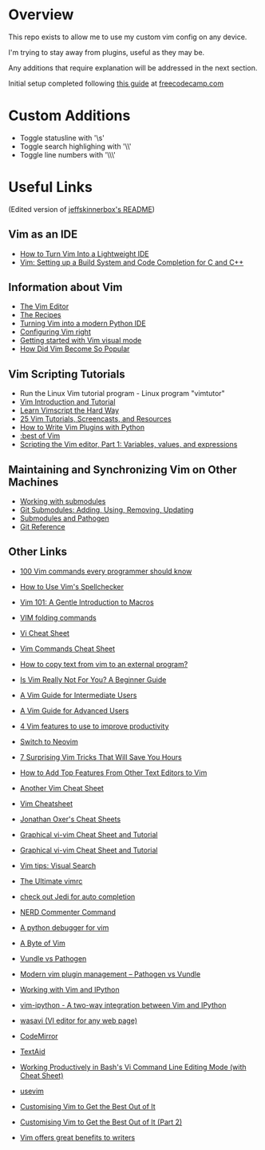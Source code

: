 # Overview

This repo exists to allow me to use my custom vim config on any device.

I'm trying to stay away from plugins, useful as they may be.

Any additions that require explanation will be addressed in the next section.

Initial setup completed following [this guide](https://www.freecodecamp.org/news/vimrc-configuration-guide-customize-your-vim-editor/) at [freecodecamp.com](freecodecamp.com)

# Custom Additions
- Toggle statusline with '\s'
- Toggle search highlighing with '\\\\'
- Toggle line numbers with '\\\\\\'

# Useful Links

(Edited version of [jeffskinnerbox's README](https://github.com/jeffskinnerbox/.vim/blob/main/README.md))



## Vim as an IDE
* [How to Turn Vim Into a Lightweight IDE](https://dane-bulat.medium.com/how-to-turn-vim-into-a-lightweight-ide-6185e0f47b79)
* [Vim: Setting up a Build System and Code Completion for C and C++](https://dane-bulat.medium.com/vim-setting-up-a-build-system-and-code-completion-for-c-and-c-eb263c0a19a1)

## Information about Vim

* [The Vim Editor][01]
* [The Recipes][02]
* [Turning Vim into a modern Python IDE][03]
* [Configuring Vim right][11]
* [Getting started with Vim visual mode][15]
* [How Did Vim Become So Popular][16]

## Vim Scripting Tutorials

* Run the Linux Vim tutorial program - Linux program "vimtutor"
* [Vim Introduction and Tutorial][04]
* [Learn Vimscript the Hard Way][05]
* [25 Vim Tutorials, Screencasts, and Resources][06]
* [How to Write Vim Plugins with Python][07]
* [:best of Vim][10]
* [Scripting the Vim editor, Part 1: Variables, values, and expressions][12]

## Maintaining and Synchronizing Vim on Other Machines

* [Working with submodules][13]
* [Git Submodules: Adding, Using, Removing, Updating][14]
* [Submodules and Pathogen][08]
* [Git Reference][09]

## Other Links

* [100 Vim commands every programmer should know](http://www.catswhocode.com/blog/100-vim-commands-every-programmer-should-know)
* [How to Use Vim's Spellchecker](http://tips.webdesign10.com/vim/how-use-vims-spellchecker)
* [Vim 101: A Gentle Introduction to Macros](http://usevim.com/2012/08/10/macros/)
* [VIM folding commands](https://sites.google.com/site/linuxpebbles/cool-tricks/some-of-my-favorite-vim-tips/vim-folding-commands)
* [Vi Cheat Sheet](http://www.lagmonster.org/docs/vi.html)
* [Vim Commands Cheat Sheet](http://bullium.com/support/vim.html)
* [How to copy text from vim to an external program?](http://unix.stackexchange.com/questions/12535/how-to-copy-text-from-vim-to-an-external-program)


* [Is Vim Really Not For You? A Beginner Guide](https://thevaluable.dev/vim-beginner/)
* [A Vim Guide for Intermediate Users](https://thevaluable.dev/vim-intermediate/)
* [A Vim Guide for Advanced Users](https://thevaluable.dev/vim-advanced/)

* [4 Vim features to use to improve productivity](https://opensource.com/article/22/3/vim-features-productivity)

* [Switch to Neovim](https://medium.com/pragmatic-programmers/switch-to-neovim-9c5339e8719e)
* [7 Surprising Vim Tricks That Will Save You Hours](https://levelup.gitconnected.com/7-surprising-vim-tricks-that-will-save-you-hours-b158d23fe9b7)
* [How to Add Top Features From Other Text Editors to Vim](https://www.makeuseof.com/tag/add-features-to-vim/)
* [Another Vim Cheat Sheet](http://www.terminally-incoherent.com/blog/reference/vim-cheat-sheet/)
* [Vim Cheatsheet](http://www.terminally-incoherent.com/blog/2008/10/27/vim-cheatsheet/)
* [Jonathan Oxer's Cheat Sheets](http://jon.oxer.com.au/cheatsheet/vim)
* [Graphical vi-vim Cheat Sheet and Tutorial](http://www.glump.net/howto/desktop/vim-graphical-cheat-sheet-and-tutorial)
* [Graphical vi-vim Cheat Sheet and Tutorial](http://www.viemu.com/a_vi_vim_graphical_cheat_sheet_tutorial.html)
* [Vim tips: Visual Search](http://amix.dk/blog/post/19334)
* [The Ultimate vimrc](https://github.com/amix/vimrc)
* [check out Jedi for auto completion](https://github.com/davidhalter/jedi-vim)
* [NERD Commenter Command](http://jaredforsyth.com/projects/vim-debug/)
* [A python debugger for vim](http://j605.wordpress.com/2011/10/08/a-python-debugger-for-vim/)
* [A Byte of Vim](http://files.swaroopch.com/vim/byte_of_vim_v051.pdf)
* [Vundle vs Pathogen](http://lepture.com/work/vundle-vs-pathogen)
* [Modern vim plugin management – Pathogen vs Vundle](http://rmitc.org/2013/04/modern-vim-plugin-management-pathogen-vs-vundle/)
* [Working with Vim and IPython](http://petro.tanrei.ca/2010/8/working-with-vim-and-ipython.html)
* [vim-ipython - A two-way integration between Vim and IPython](http://github.com/ivanov/vim-ipython)
* [wasavi (VI editor for any web page)](http://appsweets.net/wasavi/)
* [CodeMirror](http://codemirror.net/)
* [TextAid](http://lalashan.mcmaster.ca/theobio/projects/index.php/TextAid)
* [Working Productively in Bash's Vi Command Line Editing Mode (with Cheat Sheet)](http://www.catonmat.net/blog/bash-vi-editing-mode-cheat-sheet/)
* [usevim](http://usevim.com/)
* [Customising Vim to Get the Best Out of It](https://towardsdatascience.com/customising-vim-to-get-the-best-out-of-it-a5a4dae02562)
* [Customising Vim to Get the Best Out of It (Part 2)](https://towardsdatascience.com/customising-vim-to-get-the-best-out-of-it-part-2-931246996458)
* [Vim offers great benefits to writers](https://opensource.com/article/17/2/vim-plugins-writers)



 [01]:http://www.vim.org
 [02]:http://vim.runpaint.org/toc/
 [03]:http://sontek.net/blog/detail/turning-vim-into-a-modern-python-ide
 [04]:http://blog.interlinked.org/tutorials/vim_tutorial.html
 [05]:http://learnvimscriptthehardway.stevelosh.com/
 [06]:http://net.tutsplus.com/articles/web-roundups/25-vim-tutorials-screencasts-and-resources/
 [07]:http://brainacle.com/how-to-write-vim-plugins-with-python.html
 [08]:http://vimcasts.org/episodes/synchronizing-plugins-with-git-submodules-and-pathogen/
 [09]:http://gitref.org/
 [10]:http://www.bestofvim.com/
 [11]:http://items.sjbach.com/319/configuring-vim-right
 [12]:http://www.ibm.com/developerworks/library/l-vim-script-1/
 [13]:https://blog.github.com/2016-02-01-working-with-submodules/
 [14]:https://chrisjean.com/git-submodules-adding-using-removing-and-updating/
 [15]:https://opensource.com/article/19/2/getting-started-vim-visual-mode
 [16]:https://pragmaticpineapple.com/how-did-vim-become-so-popular/
